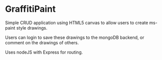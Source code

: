 # GraffitiPaint

Simple CRUD application using HTML5 canvas to allow users to create ms-paint style drawings.

Users can login to save these drawings to the mongoDB backend, or comment on the drawings of others. 

Uses nodeJS with Express for routing. 
